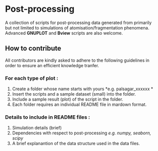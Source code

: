 # Post-processing
A collection of scripts for post-processing data generated from primarily but not limited to simulations of atomisation/fragmentation phenomena. Advanced **GNUPLOT** and **Bview** scripts are also welcome. 


## How to contribute 
All contributors are kindly asked to adhere to the following guidelines in order to ensure an efficient knowledge tranfer.

### For each type of plot : 
1. Create a folder whose name starts with yours *e.g. palsagar_xxxxxx * 
2. Insert the scripts and a sample dataset (small) into the folder. 
3. Include a sample result (plot) of the script in the folder. 
4. Each folder requires an individual README file in mardown format. 

### Details to include in README files : 
1. Simulation details (brief)
2. Dependencies with respect to post-processing *e.g. numpy, seaborn, scipy* 
3. A brief explanantion of the data structure used in the data files. 
